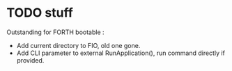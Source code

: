 # TODO stuff

Outstanding for FORTH bootable :

- Add current directory to FIO, old one gone.
- Add CLI parameter to external RunApplication(), run command directly if provided.

